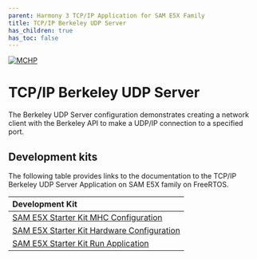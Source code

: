 ```yaml
---
parent: Harmony 3 TCP/IP Application for SAM E5X Family
title: TCP/IP Berkeley UDP Server
has_children: true
has_toc: false
---
```

[![MCHP](https://www.microchip.com/ResourcePackages/Microchip/assets/dist/images/logo.png)](https://www.microchip.com)

# TCP/IP Berkeley UDP Server

The Berkeley UDP Server configuration demonstrates creating a network client with the Berkeley API to make a UDP/IP connection to a specified port.

## Development kits
The following table provides links to the documentation to the TCP/IP Berkeley UDP Server Application on SAM E5X family on FreeRTOS.


| Development Kit |
|:---------|
|[SAM E5X Starter Kit MHC Configuration](docs/readme_mhc_configuration.md) |
|[SAM E5X Starter Kit Hardware Configuration](docs/readme_hardware_configuration.md) |
|[SAM E5X Starter Kit Run Application](docs/readme_run_application.md) |
